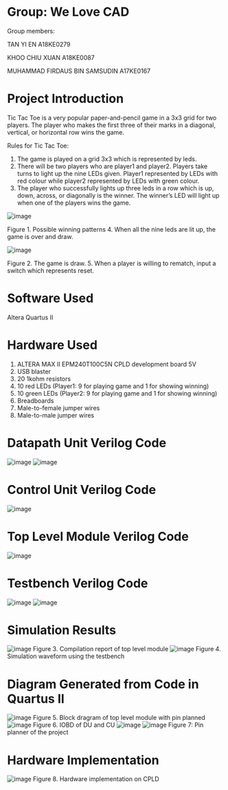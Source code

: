 # Group: We Love CAD
Group members: 

TAN YI EN A18KE0279

KHOO CHIU XUAN A18KE0087

MUHAMMAD FIRDAUS BIN SAMSUDIN A17KE0167

# Project Introduction
Tic Tac Toe is a very popular paper-and-pencil game in a 3x3 grid for two players. The player who makes the first three of their marks in a diagonal, vertical, or horizontal row wins the game.

Rules for Tic Tac Toe:
1. The game is played on a grid 3x3 which is represented by leds.
2. There will be two players who are player1 and player2. Players take turns to light up the nine LEDs given. Player1 represented by LEDs with red colour while player2 represented by LEDs with green colour.
3. The player who successfully lights up three leds in a row which is up, down, across, or diagonally is the winner. The winner’s LED will light up when one of the players wins  the game.

![image](https://user-images.githubusercontent.com/87267229/125195445-3e162380-e288-11eb-8583-3c520cadbbaa.png)

Figure 1. Possible winning patterns
4. When all the nine leds are lit up, the game is over and draw.

![image](https://user-images.githubusercontent.com/87267229/125195547-a9f88c00-e288-11eb-92e0-d8f6476bd043.png)

Figure 2. The game is draw.
5. When a player is willing to rematch, input a switch which represents reset.

# Software Used
Altera Quartus II

# Hardware Used
1. ALTERA MAX II EPM240T100C5N CPLD development board 5V
2. USB blaster
3. 20 1kohm resistors
4. 10 red LEDs (Player1: 9 for playing game and 1 for showing winning)
5. 10 green LEDs (Player2: 9 for playing game and 1 for showing winning)
6. Breadboards
7. Male-to-female jumper wires
8. Male-to-male jumper wires

# Datapath Unit Verilog Code
![image](https://user-images.githubusercontent.com/87267229/125199352-702f8180-e298-11eb-80e3-ab10f839cbe7.png)
![image](https://user-images.githubusercontent.com/87267229/125199379-876e6f00-e298-11eb-96d1-6ffa5d9a6a4c.png)

# Control Unit Verilog Code
![image](https://user-images.githubusercontent.com/87267229/125199311-378fa800-e298-11eb-9c73-f9cf0bcc691d.png)

# Top Level Module Verilog Code
![image](https://user-images.githubusercontent.com/87267229/125199329-4ece9580-e298-11eb-9075-2ea0a93b9ecf.png)

# Testbench Verilog Code
![image](https://user-images.githubusercontent.com/87267229/125202138-d0c4bb80-e2a4-11eb-8abc-dc8ad45b45f2.png)
![image](https://user-images.githubusercontent.com/87267229/125202155-dfab6e00-e2a4-11eb-99cb-71d68367dc63.png)

# Simulation Results
![image](https://user-images.githubusercontent.com/87267229/125202568-b55ab000-e2a6-11eb-827f-bbfdec958756.png)
Figure 3. Compilation report of top level module
![image](https://user-images.githubusercontent.com/87267229/125202607-e4712180-e2a6-11eb-80bf-676346c06f47.png)
Figure 4. Simulation waveform using the testbench

# Diagram Generated from Code in Quartus II
![image](https://user-images.githubusercontent.com/87267229/125196802-c3500700-e28d-11eb-96bf-84ad84d87bd9.png)
Figure 5. Block dragram of top level module with pin planned
![image](https://user-images.githubusercontent.com/87267229/125196838-ee3a5b00-e28d-11eb-9d92-26231f718a8a.png)
Figure 6. IOBD of DU and CU
![image](https://user-images.githubusercontent.com/87267229/125202633-04a0e080-e2a7-11eb-8207-80d8e694a9c9.png)
![image](https://user-images.githubusercontent.com/87267229/125202667-1c786480-e2a7-11eb-92f9-820ae84d21cc.png)
Figure 7: Pin planner of the project

# Hardware Implementation
![image](https://user-images.githubusercontent.com/87267229/125202716-737e3980-e2a7-11eb-80d5-625f67332efa.png)
Figure 8. Hardware implementation on CPLD
